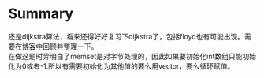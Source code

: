# Summary
还是dijkstra算法，看来还得好好复习下dijkstra了，包括floyd也有可能出现。需要在[博客](https://www.yucongsplayground.top)中回顾并整理一下。  
在做这题时弄明白了memset是对字节处理的，因此如果要初始化int数组只能初始化为0或者-1.所以有需要初始化为其他值的要么用vector，要么循环赋值。  
